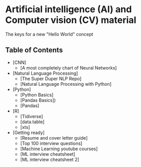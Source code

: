 # Artificial intelligence (AI) and Computer vision (CV) material
The keys for a new "Hello World" concept

## Table of Contents

- [CNN]
    - [A most completely chart of Neural Networks]
- [Natural Language Processing]
    - [The Super Duper NLP Repo]
    - [Natural Language Processing with Python]
- [Python]
    - [Python Basics]
    - [Pandas Basics])
    - [Pandas]
- [R]
    - [Tidiverse]
    - [data.table]
    - [xts]
- [Getting ready]
    - [Resume and cover letter guide]
    - [Top 100 interview questions]
    - [Machine Learning youtube courses]
    - [ML interview cheatsheet]
    - [ML interview cheatsheet 2]
